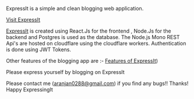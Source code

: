 ExpressIt is a simple and clean blogging web application.

[Visit ExpressIt](https://abhishekr14.github.io/ExpressIt/)

[ExpressIt](https://abhishekr14.github.io/ExpressIt/) is created using React.Js for the frontend , Node.Js for the backend and Postgres is used as the database.
The Node.js Mono REST Api's are hosted on cloudflare using the cloudflare workers. 
Authentication is done using JWT Tokens.

Other features of the blogging app  are :- [Features of ExpressIt](https://abhishekr14.github.io/ExpressIt/blog/d01b7a3b-5ea3-4155-8bad-2737f4a20343)) 

Please express yourself by blogging on ExpressIt

Please contact me (aranjan0288@gmail.com) if you find any bugs!! Thanks! Happy ExpressingIt 
